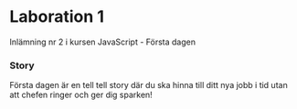 # Laboration 1
Inlämning nr 2 i kursen JavaScript - Första dagen

### Story
Första dagen är en tell tell story där du ska hinna till ditt nya jobb i tid utan att chefen ringer och ger dig sparken!
